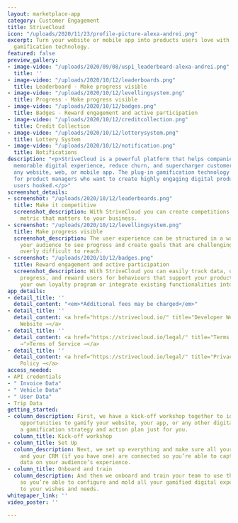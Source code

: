 ```yaml
---
layout: marketplace-app
category: Customer Engagement
title: StriveCloud
icon: "/uploads/2020/11/23/profile-picture-alexa-andrei.png"
excerpt: Turn your website or mobile app into products users love with the plug-in
  gamification technology.
featured: false
preview_gallery:
- image-video: "/uploads/2020/09/08/usp1_leaderboard-alexa-andrei.png"
  title: ''
- image-video: "/uploads/2020/10/12/leaderboards.png"
  title: Leaderboard - Make progress visible
- image-video: "/uploads/2020/10/12/levellingsystem.png"
  title: Progress - Make progress visible
- image-video: "/uploads/2020/10/12/badges.png"
  title: Badges - Reward engagement and active participation
- image-video: "/uploads/2020/10/12/creditcollection.png"
  title: Credit Collection
- image-video: "/uploads/2020/10/12/lotterysystem.png"
  title: Lottery System
- image-video: "/uploads/2020/10/12/notification.png"
  title: Notifications
description: "<p>StriveCloud is a powerful platform that helps companies provide a
  memorable digital experience, reduce churn, and supercharger customer loyalty within
  any website, web, or mobile app. The plug-in gamification technology is designed
  for product managers who want to create highly engaging digital products that get
  users hooked.</p>"
screenshot_details:
- screenshot: "/uploads/2020/10/12/leaderboards.png"
  title: Make it competitive
  screenshot_description: With StriveCloud you can create competitions around any
    metric that matters to your business.
- screenshot: "/uploads/2020/10/12/levellingsystem.png"
  title: Make progress visible
  screenshot_description: The user experience can be structured in a way that allows
    your audience to see progress and create goals that are challenging without being
    overly difficult to reach.
- screenshot: "/uploads/2020/10/12/badges.png"
  title: Reward engagement and active participation
  screenshot_description: With StriveCloud you can easily track data, understand user
    progress, and reward users for behaviours that support your product goals. Set-up
    your own loyalty program or integrate existing functionalities into your products.
app_details:
- detail_title: ''
  detail_content: "<em>*Additional fees may be charged</em>"
- detail_title: ''
  detail_content: <a href="https://strivecloud.io/" title="Developer Website →">Developer
    Website →</a>
- detail_title: ''
  detail_content: <a href="https://strivecloud.io/legal/" title="Terms of Service
    →">Terms of Service →</a>
- detail_title: ''
  detail_content: <a href="https://strivecloud.io/legal/" title="Privacy Policy →">Privacy
    Policy →</a>
access_needed:
- API credentials
- " Invoice Data"
- " Vehicle Data"
- " User Data"
- Trip Data
getting_started:
- column_description: First, we have a kick-off workshop together to identify possible
    opportunities to gamify your website, your app, or any other digital asset, with
    a gamification strategy and action plan just for you.
  column_title: Kick-off workshop
- column_title: Set Up
  column_description: Next, we set up everything and make sure all your data points
    and your CRM (if you have one) are connected so you’re able to capture enriched
    data on your audience’s experience.
- column_title: Onboard and train
  column_description: And then we onboard and train your team to use the software,
    so you’re able to configure and mold all your gamified digital experiences entirely
    to your wishes and needs.
whitepaper_link: ''
video_poster: ''

---
```

